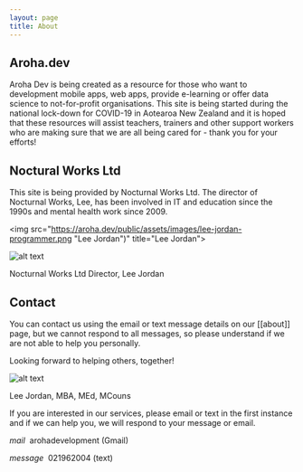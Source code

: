 ```yaml
---
layout: page
title: About
---
```


## Aroha.dev

Aroha Dev is being created as a resource for those who want to development mobile apps, web apps, provide e-learning or offer data science to not-for-profit organisations. This site is being started during the national lock-down for COVID-19 in Aotearoa New Zealand and it is hoped that these resources will assist teachers, trainers and other support workers who are making sure that we are all being cared for - thank you for your efforts!

## Noctural Works Ltd

This site is being provided by Nocturnal Works Ltd. The director of Nocturnal Works, Lee, has been involved in IT and education since the 1990s and mental health work since 2009.

<img src="https://aroha.dev/public/assets/images/lee-jordan-programmer.png "Lee Jordan")" title="Lee Jordan">

![alt text](https://aroha.dev/public/assets/images/lee-jordan-programmer.jpg "Lee Jordan")

Nocturnal Works Ltd Director, Lee Jordan

## Contact

You can contact us using the email or text message details on our [[about]] page, but we cannot respond to all messages, so please understand if we are not able to help you personally.

Looking forward to helping others, together!

![alt text](https://aroha.dev/public/assets/images/lee-jordan.png "Lee Jordan")

Lee Jordan, MBA, MEd, MCouns

<p class="message">
If you are interested in our services, please email or text in the first instance and if we can help you, we will respond to your message or email.
</p>

<p><i class="material-icons-outlined md-48">mail</i>&nbsp;&nbsp;arohadevelopment (Gmail)</p>
<p><i class="material-icons-outlined md-48">message</i>&nbsp;&nbsp;021962004 (text)</p>
